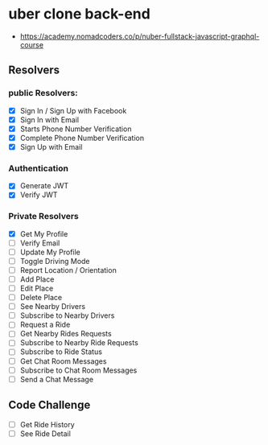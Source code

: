 # uber clone back-end

- https://academy.nomadcoders.co/p/nuber-fullstack-javascript-graphql-course

## Resolvers

### public Resolvers:

- [x] Sign In / Sign Up with Facebook
- [x] Sign In with Email
- [x] Starts Phone Number Verification
- [x] Complete Phone Number Verification
- [x] Sign Up with Email

### Authentication

- [x] Generate JWT
- [x] Verify JWT

### Private Resolvers

- [x] Get My Profile
- [ ] Verify Email
- [ ] Update My Profile
- [ ] Toggle Driving Mode
- [ ] Report Location / Orientation
- [ ] Add Place
- [ ] Edit Place
- [ ] Delete Place
- [ ] See Nearby Drivers
- [ ] Subscribe to Nearby Drivers
- [ ] Request a Ride
- [ ] Get Nearby Rides Requests
- [ ] Subscribe to Nearby Ride Requests
- [ ] Subscribe to Ride Status
- [ ] Get Chat Room Messages
- [ ] Subscribe to Chat Room Messages
- [ ] Send a Chat Message

## Code Challenge

- [ ] Get Ride History
- [ ] See Ride Detail